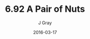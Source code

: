 ---
title: '6.92 A Pair of Nuts'
alt: 'Mysteries of the Arcana'
date: '2016-03-17'
author: 'J Gray'
artist: 'Keira'
chapter: '6 Void in the Road'
filler: false
---